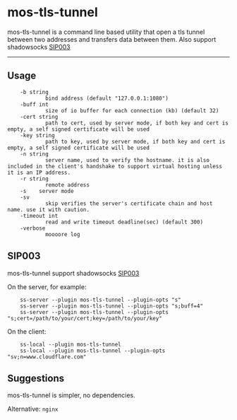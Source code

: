 # mos-tls-tunnel

mos-tls-tunnel is a command line based utility that open a tls tunnel between two addresses and transfers data between them. Also support shadowsocks [SIP003](https://shadowsocks.org/en/spec/Plugin.html)

---

## Usage

        -b string
                bind address (default "127.0.0.1:1080")
        -buff int
                size of io buffer for each connection (kb) (default 32)
        -cert string
                path to cert, used by server mode, if both key and cert is empty, a self signed certificate will be used
        -key string
                path to key, used by server mode, if both key and cert is empty, a self signed certificate will be used
        -n string
                server name, used to verify the hostname. it is also included in the client's handshake to support virtual hosting unless it is an IP address.
        -r string
                remote address
        -s    server mode
        -sv
                skip verifies the server's certificate chain and host name. use it with caution.
        -timeout int
                read and write timeout deadline(sec) (default 300)
        -verbose
                moooore log

## SIP003

mos-tls-tunnel support shadowsocks [SIP003](https://shadowsocks.org/en/spec/Plugin.html)

On the server, for example:

        ss-server --plugin mos-tls-tunnel --plugin-opts "s"
        ss-server --plugin mos-tls-tunnel --plugin-opts "s;buff=4"
        ss-server --plugin mos-tls-tunnel --plugin-opts "s;cert=/path/to/your/cert;key=/path/to/your/key"

On the client:

        ss-local --plugin mos-tls-tunnel
        ss-local --plugin mos-tls-tunnel --plugin-opts "sv;n=www.cloudflare.com"

## Suggestions

mos-tls-tunnel is simpler, no dependencies.

Alternative: `nginx`